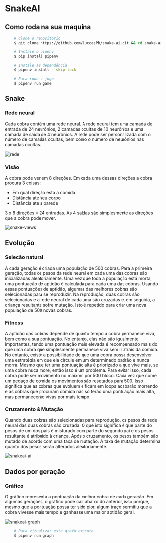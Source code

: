 # SnakeAI

## Como roda na sua maquina
```sh
    # Clone o repositório
    $ git clone https://github.com/luccasPh/snake-ai.git && cd snake-ai

    # Instale o pipenv
    $ pip install pipenv

    # Instale as dependência
    $ pipenv install --skip-lock

    # Para roda o jogo
    $ pipenv run game
```


## Snake
### Rede neural
Cada cobra contém uma rede neural. A rede neural tem uma camada de entrada de 24 neurônios, 2 camadas ocultas de 10 neurônios e uma camada de saída de 4 neurônios. A rede pode ser personalizada com o número de camadas ocultas, bem como o número de neurônios nas camadas ocultas.

![rede](https://user-images.githubusercontent.com/32133062/105231313-6f1d6300-5b45-11eb-966c-dae4a954a9ea.png)

### Visão
A cobra pode ver em 8 direções. Em cada uma dessas direções a cobra procura 3 coisas:
+ Em qual direção esta a comida
+ Distância ate seu corpo
+ Distância ate a parede

3 x 8 direções = 24 entradas. As 4 saídas são simplesmente as direções que a cobra pode mover.

![snake-views](https://user-images.githubusercontent.com/32133062/105233974-52832a00-5b49-11eb-9965-63f1ba707c69.png)

## Evolução
### Selecão natural
A cada geração é criada uma população de 500 cobras. Para a primeira geração, todas os pesos da rede neural em cada uma das cobras são inicializadas aleatoriamente. Uma vez que toda a população está morta, uma pontuação de aptidão é calculada para cada uma das cobras. Usando essas pontuações de aptidão, algumas das melhores cobras são selecionadas para se reproduzir. Na reprodução, duas cobras são selecionadas e a rede neural de cada uma são cruzadas e, em seguida, a criança resultante sofre mutação. Isto é repetido para criar uma nova população de 500 novas cobras.

### Fitness
A aptidão das cobras depende de quanto tempo a cobra permanece viva, bem como a sua pontuação. No entanto, elas não são igualmente importantes, tendo uma pontuação mais elevada é recompensado mais do que uma cobra que simplesmente permanece viva sem ir atrais da comida. No entanto, existe a possibilidade de que uma cobra possa desenvolver uma estratégia em que ela circule em um determinado padrão e nunca morra. Mesmo que ter uma pontuação alta é priorizado a que vive mais, se uma cobra nuca more, então isso é um problema. Para evitar isso, cada cobra pode ser movimento no maixmo por 500 bloco. Cada vez que come um pedaço de comida os movimentos são resetados para 500. Isso significa que as cobras que evoluem e ficam em loops acabarão morrendo e as cobras que procuram comida não só terão uma pontuação mais alta, mas permanecerão vivas por mais tempo

### Cruzamento & Mutação
Quando duas cobras são selecionadas para reprodução, os pesos da rede neural das duas cobras são cruzada. O que isto significa é que parte do pesos de um dos pais é misturado com parte do segundo pai e os pesos resultante é atribuído à criança. Após o cruzamento, os pesos também são mutado de acordo com uma taxa de mutação. A taxa de mutação determina quanto dos pesos serão alterados aleatoriamente.

![snakeai-ai](https://user-images.githubusercontent.com/32133062/105237251-0f29bb00-5b4b-11eb-82dc-107d44be1316.gif)

## Dados por geração
### Gráfico
O gráfico representa a pontuação da melhor cobra de cada geração. Em algumas gerações, o gráfico pode cair abaixo do anterior, isso porque, mesmo que a pontuação possa ter sido pior, algum traço permitiu que a cobra vivesse mais tempo e ganhasse uma maior aptidão geral.

![snakeai-graph](https://user-images.githubusercontent.com/32133062/105240192-c58da000-5b4b-11eb-9424-2f029153d75e.png)

```sh
    # Para vizualizar este grafo execute
    $ pipenv run graph
```
